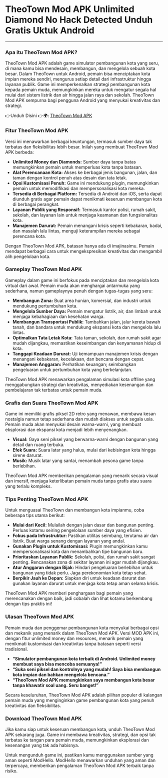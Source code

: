 # TheoTown Mod APK Unlimited Diamond No Hack Detected Unduh Gratis Uktuk Android

---

### **Apa itu TheoTown Mod APK?**

TheoTown Mod APK adalah game simulator pembangunan kota yang seru, di mana kamu bisa mendesain, membangun, dan mengelola sebuah kota besar. Dalam TheoTown untuk Android, pemain bisa menciptakan kota impian mereka sendiri, mengurus setiap detail dari infrastruktur hingga layanan publik. Game ini memperkenalkan strategi pembangunan kota kepada pemain muda, memungkinkan mereka untuk mengatur segala hal mulai dari sistem listrik dan air hingga jalan raya dan sekolah. TheoTown Mod APK sempurna bagi pengguna Android yang menyukai kreativitas dan strategi.


👉Unduh Disini 👉🌍: [TheoTown Mod APK](https://modhello.com/theotown/)

### **Fitur TheoTown Mod APK**

Versi ini menawarkan berbagai keuntungan, termasuk sumber daya tak terbatas dan fleksibilitas lebih besar. Inilah yang membuat TheoTown Mod APK berbeda:

- **Unlimited Money dan Diamonds:** Sumber daya tanpa batas memungkinkan pemain untuk memperluas kota tanpa batasan.
- **Alat Perencanaan Kota:** Akses ke berbagai jenis bangunan, jalan, dan taman dengan kontrol penuh atas desain dan tata letak.
- **Opsi Kustomisasi Penuh:** Game ini mendukung plugin, memungkinkan pemain untuk memodifikasi dan mempersonalisasi kota mereka.
- **Tersedia di Berbagai Platform:** Tersedia di Android dan iOS, serta dapat diunduh gratis agar pemain dapat menikmati keseruan membangun kota di berbagai perangkat.
- **Layanan Publik yang Responsif:** Termasuk kantor polisi, rumah sakit, sekolah, dan layanan lain untuk menjaga keamanan dan fungsionalitas kota.
- **Manajemen Darurat:** Pemain menangani krisis seperti kebakaran, badai, dan masalah lalu lintas, menguji keterampilan mereka sebagai perencana kota.

Dengan TheoTown Mod APK, batasan hanya ada di imajinasimu. Pemain mendapat berbagai cara untuk mengekspresikan kreativitas dan mengambil alih pengelolaan kota.

### **Gameplay TheoTown Mod APK**

Gameplay dalam game ini berfokus pada menciptakan dan mengelola kota virtual dari awal. Pemain muda akan menghargai antarmuka yang sederhana, namun gameplaynya penuh dengan tugas-tugas yang seru:

- **Membangun Zona:** Buat area hunian, komersial, dan industri untuk mendukung pertumbuhan kota.
- **Mengelola Sumber Daya:** Pemain mengatur listrik, air, dan limbah untuk menjaga kebahagiaan dan kesehatan warga.
- **Membangun Transportasi Publik:** Tambahkan jalan, jalur kereta bawah tanah, dan bandara untuk mendukung ekspansi kota dan mengelola lalu lintas.
- **Optimalkan Tata Letak Kota:** Tata taman, sekolah, dan rumah sakit agar mudah dijangkau, memastikan keseimbangan dan kenyamanan hidup di kota.
- **Tanggapi Keadaan Darurat:** Uji kemampuan manajemen krisis dengan menangani kebakaran, kecelakaan, dan bencana dengan cepat.
- **Manajemen Anggaran:** Perhatikan keuangan; seimbangkan pengeluaran untuk pertumbuhan kota yang berkelanjutan.

TheoTown Mod APK menawarkan pengalaman simulasi kota offline yang menggabungkan strategi dan kreativitas, menyediakan kesenangan dan pembelajaran tak terbatas untuk pemain muda.

### **Grafis dan Suara TheoTown Mod APK**

Game ini memiliki grafis piksel 2D retro yang menawan, membawa kesan nostalgia namun tetap sederhana dan mudah diakses untuk segala usia. Pemain muda akan menyukai desain warna-warni, yang membuat eksplorasi dan ekspansi kota menjadi lebih menyenangkan.

- **Visual:** Gaya seni piksel yang berwarna-warni dengan bangunan yang detail dan ruang terbuka.
- **Efek Suara:** Suara latar yang halus, mulai dari kebisingan kota hingga sirene darurat.
- **Musik:** Musik latar yang santai, menambah pesona game tanpa berlebihan.

TheoTown Mod APK memberikan pengalaman yang menarik secara visual dan imersif, menjaga keterlibatan pemain muda tanpa grafis atau suara yang terlalu kompleks.

### **Tips Penting TheoTown Mod APK**

Untuk menguasai TheoTown dan membangun kota impianmu, coba beberapa tips utama berikut:

- **Mulai dari Kecil:** Mulailah dengan jalan dasar dan bangunan penting. Perluas kotamu seiring pengelolaan sumber daya yang efisien.
- **Fokus pada Infrastruktur:** Pastikan utilitas seimbang, terutama air dan listrik. Buat warga senang dengan layanan yang andal.
- **Gunakan Plugin untuk Kustomisasi:** Plugin memungkinkan kamu mempersonalisasi kota dan menambahkan tipe bangunan baru.
- **Prioritaskan Layanan Publik:** Sekolah, polisi, dan rumah sakit sangat penting. Rencanakan zona di sekitar layanan ini agar mudah dijangkau.
- **Atur Anggaran dengan Bijak:** Hindari pengeluaran berlebihan untuk bangunan yang tidak perlu. Jaga perekonomian kota tetap sehat.
- **Berpikir Jauh ke Depan:** Siapkan diri untuk keadaan darurat dan gunakan layanan darurat untuk menjaga kota tetap aman selama krisis.

TheoTown Mod APK memberi penghargaan bagi pemain yang merencanakan dengan baik, jadi cobalah dan lihat kotamu berkembang dengan tips praktis ini!

### **Ulasan TheoTown Mod APK**

Pemain muda dan penggemar pembangunan kota menyukai berbagai opsi dan mekanik yang menarik dalam TheoTown Mod APK. Versi MOD APK ini, dengan fitur unlimited money dan resources, menarik pemain yang menikmati kustomisasi dan kreativitas tanpa batasan seperti versi tradisional.

- **“Simulator pembangunan kota terbaik di Android. Unlimited money membuat saya bisa mencoba semuanya!”**
- **“Suka seni piksel dan kontrolnya yang mudah! Saya bisa membangun kota impian dan bahkan mengelola bencana.”**
- **“TheoTown Mod APK memungkinkan saya membangun kota besar tanpa khawatir soal uang. Seru banget!”**

Secara keseluruhan, TheoTown Mod APK adalah pilihan populer di kalangan pemain muda yang menginginkan game pembangunan kota yang penuh kreativitas dan fleksibilitas.

### **Download TheoTown Mod APK**

Jika kamu siap untuk keseruan membangun kota, unduh TheoTown Mod APK sekarang juga. Game ini membawa kreativitas, strategi, dan opsi tak terbatas ke tangan para pemain muda, memungkinkan eksplorasi dan kesenangan yang tak ada habisnya.

Untuk mengunduh game ini, pastikan kamu menggunakan sumber yang aman seperti ModHello. ModHello menawarkan unduhan yang aman dan terpercaya, memberikan pengalaman TheoTown Mod APK terbaik tanpa risiko.
